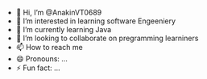 - 👋 Hi, I’m @AnakinVT0689
- 👀 I’m interested in learning software Engeeniery
- 🌱 I’m currently learning Java
- 💞️ I’m looking to collaborate on pregramming learniners
- 📫 How to reach me 
- 😄 Pronouns: ...
- ⚡ Fun fact: ...

<!---
AnakinVT0689/AnakinVT0689 is a ✨ special ✨ repository because its `README.md` (this file) appears on your GitHub profile.
You can click the Preview link to take a look at your changes.
--->
